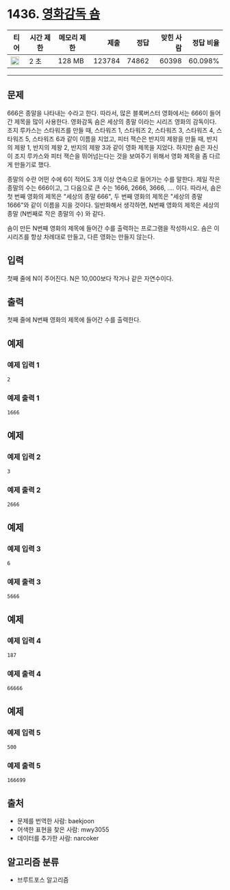 # 1436. [영화감독 숌](https://www.acmicpc.net/problem/1436)

| 티어                                                                 | 시간 제한 | 메모리 제한 |   제출 |  정답 | 맞힌 사람 | 정답 비율 |
| -------------------------------------------------------------------- | --------- | ----------- | -----: | ----: | --------: | --------: |
| <img src="https://static.solved.ac/tier_small/6.svg" width="20px" /> | 2 초      | 128 MB      | 123784 | 74862 |     60398 |   60.098% |

---

## 문제

666은 종말을 나타내는 수라고 한다. 따라서, 많은 블록버스터 영화에서는 666이 들어간 제목을 많이 사용한다. 영화감독 숌은 세상의 종말 이라는 시리즈 영화의 감독이다. 조지 루카스는 스타워즈를 만들 때, 스타워즈 1, 스타워즈 2, 스타워즈 3, 스타워즈 4, 스타워즈 5, 스타워즈 6과 같이 이름을 지었고, 피터 잭슨은 반지의 제왕을 만들 때, 반지의 제왕 1, 반지의 제왕 2, 반지의 제왕 3과 같이 영화 제목을 지었다. 하지만 숌은 자신이 조지 루카스와 피터 잭슨을 뛰어넘는다는 것을 보여주기 위해서 영화 제목을 좀 다르게 만들기로 했다.

종말의 수란 어떤 수에 6이 적어도 3개 이상 연속으로 들어가는 수를 말한다. 제일 작은 종말의 수는 666이고, 그 다음으로 큰 수는 1666, 2666, 3666, .... 이다. 따라서, 숌은 첫 번째 영화의 제목은 "세상의 종말 666", 두 번째 영화의 제목은 "세상의 종말 1666"와 같이 이름을 지을 것이다. 일반화해서 생각하면, N번째 영화의 제목은 세상의 종말 (N번째로 작은 종말의 수) 와 같다.

숌이 만든 N번째 영화의 제목에 들어간 수를 출력하는 프로그램을 작성하시오. 숌은 이 시리즈를 항상 차례대로 만들고, 다른 영화는 만들지 않는다.

## 입력

첫째 줄에 N이 주어진다. N은 10,000보다 작거나 같은 자연수이다.

## 출력

첫째 줄에 N번째 영화의 제목에 들어간 수를 출력한다.

## 예제

### 예제 입력 1

```
2
```

### 예제 출력 1

```
1666
```

## 예제

### 예제 입력 2

```
3
```

### 예제 출력 2

```
2666
```

## 예제

### 예제 입력 3

```
6
```

### 예제 출력 3

```
5666
```

## 예제

### 예제 입력 4

```
187
```

### 예제 출력 4

```
66666
```

## 예제

### 예제 입력 5

```
500
```

### 예제 출력 5

```
166699
```

## 출처

- 문제를 번역한 사람: baekjoon
- 어색한 표현을 찾은 사람: mwy3055
- 데이터를 추가한 사람: narcoker

## 알고리즘 분류

- 브루트포스 알고리즘
